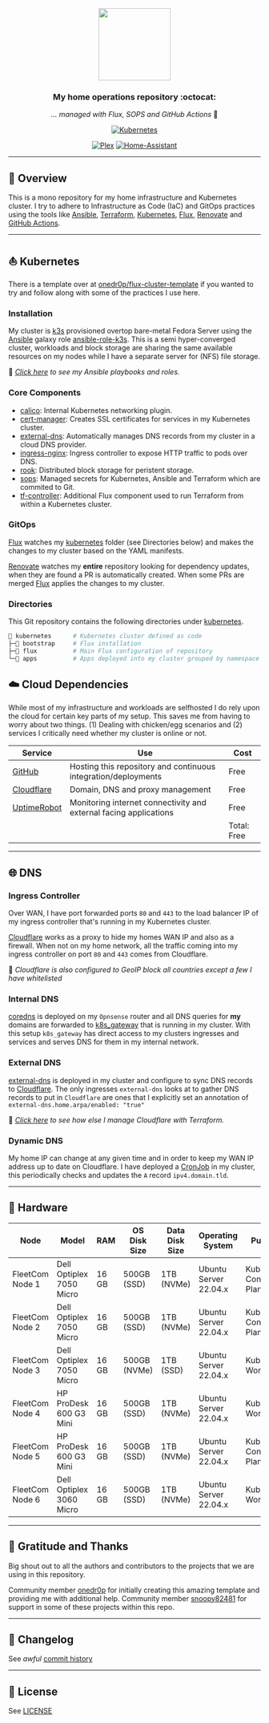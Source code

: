 <div align="center">

<img src="https://camo.githubusercontent.com/5b298bf6b0596795602bd771c5bddbb963e83e0f/68747470733a2f2f692e696d6775722e636f6d2f7031527a586a512e706e67" align="center" width="144px" height="144px"/>

### My home operations repository :octocat:

_... managed with Flux, SOPS and GitHub Actions_ 🤖

</div>

<div align="center">

[![Kubernetes](https://img.shields.io/badge/v1.27.1-blue?style=for-the-badge&logo=kubernetes&logoColor=white)](https://k3s.io/)

[![Plex](https://img.shields.io/uptimerobot/status/m792627751-0264dfd72c060e8b390e6398?logo=plex&logoColor=white&color=brightgreeen&label=Plex&style=for-the-badge)](https://plex.tv)
[![Home-Assistant](https://img.shields.io/uptimerobot/status/m792627687-253e54a4fb0305d78f746aef?logo=homeassistant&logoColor=white&color=brightgreeen&label=Home%20Assistant&style=for-the-badge)](https://www.home-assistant.io/)

</div>

---

## 📖 Overview

This is a mono repository for my home infrastructure and Kubernetes cluster. I try to adhere to Infrastructure as Code (IaC) and GitOps practices using the tools like [Ansible](https://www.ansible.com/), [Terraform](https://www.terraform.io/), [Kubernetes](https://kubernetes.io/), [Flux](https://github.com/fluxcd/flux2), [Renovate](https://github.com/renovatebot/renovate) and [GitHub Actions](https://github.com/features/actions).

---

## ⛵ Kubernetes

There is a template over at [onedr0p/flux-cluster-template](https://github.com/onedr0p/flux-cluster-template) if you wanted to try and follow along with some of the practices I use here.

### Installation

My cluster is [k3s](https://k3s.io/) provisioned overtop bare-metal Fedora Server using the [Ansible](https://www.ansible.com/) galaxy role [ansible-role-k3s](https://github.com/PyratLabs/ansible-role-k3s). This is a semi hyper-converged cluster, workloads and block storage are sharing the same available resources on my nodes while I have a separate server for (NFS) file storage.

🔸 _[Click here](./ansible/) to see my Ansible playbooks and roles._

### Core Components

- [calico](https://github.com/projectcalico/calico): Internal Kubernetes networking plugin.
- [cert-manager](https://cert-manager.io/docs/): Creates SSL certificates for services in my Kubernetes cluster.
- [external-dns](https://github.com/kubernetes-sigs/external-dns): Automatically manages DNS records from my cluster in a cloud DNS provider.
- [ingress-nginx](https://github.com/kubernetes/ingress-nginx/): Ingress controller to expose HTTP traffic to pods over DNS.
- [rook](https://github.com/rook/rook): Distributed block storage for peristent storage.
- [sops](https://toolkit.fluxcd.io/guides/mozilla-sops/): Managed secrets for Kubernetes, Ansible and Terraform which are commited to Git.
- [tf-controller](https://github.com/weaveworks/tf-controller): Additional Flux component used to run Terraform from within a Kubernetes cluster.

### GitOps

[Flux](https://github.com/fluxcd/flux2) watches my [kubernetes](./kubernetes/) folder (see Directories below) and makes the changes to my cluster based on the YAML manifests.

[Renovate](https://github.com/renovatebot/renovate) watches my **entire** repository looking for dependency updates, when they are found a PR is automatically created. When some PRs are merged [Flux](https://github.com/fluxcd/flux2) applies the changes to my cluster.

### Directories

This Git repository contains the following directories under [kubernetes](./kubernetes/).

```sh
📁 kubernetes      # Kubernetes cluster defined as code
├─📁 bootstrap     # Flux installation
├─📁 flux          # Main Flux configuration of repository
└─📁 apps          # Apps deployed into my cluster grouped by namespace (see below)
```

## ☁️ Cloud Dependencies

While most of my infrastructure and workloads are selfhosted I do rely upon the cloud for certain key parts of my setup. This saves me from having to worry about two things. (1) Dealing with chicken/egg scenarios and (2) services I critically need whether my cluster is online or not.

| Service                                      | Use                                                               | Cost          |
|----------------------------------------------|-------------------------------------------------------------------|---------------|
| [GitHub](https://github.com/)                | Hosting this repository and continuous integration/deployments    | Free          |
| [Cloudflare](https://www.cloudflare.com/)    | Domain, DNS and proxy management                                  | Free          |
| [UptimeRobot](https://uptimerobot.com/)      | Monitoring internet connectivity and external facing applications | Free          |
|                                              |                                                                   | Total: Free   |

---

## 🌐 DNS

### Ingress Controller

Over WAN, I have port forwarded ports `80` and `443` to the load balancer IP of my ingress controller that's running in my Kubernetes cluster.

[Cloudflare](https://www.cloudflare.com/) works as a proxy to hide my homes WAN IP and also as a firewall. When not on my home network, all the traffic coming into my ingress controller on port `80` and `443` comes from Cloudflare.

🔸 _Cloudflare is also configured to GeoIP block all countries except a few I have whitelisted_

### Internal DNS

[coredns](https://github.com/coredns/coredns) is deployed on my `Opnsense` router and all DNS queries for **my** domains are forwarded to [k8s_gateway](https://github.com/ori-edge/k8s_gateway) that is running in my cluster. With this setup `k8s_gateway` has direct access to my clusters ingresses and services and serves DNS for them in my internal network.

### External DNS

[external-dns](https://github.com/kubernetes-sigs/external-dns) is deployed in my cluster and configure to sync DNS records to [Cloudflare](https://www.cloudflare.com/). The only ingresses `external-dns` looks at to gather DNS records to put in `Cloudflare` are ones that I explicitly set an annotation of `external-dns.home.arpa/enabled: "true"`

🔸 _[Click here](./terraform/cloudflare) to see how else I manage Cloudflare with Terraform._

### Dynamic DNS

My home IP can change at any given time and in order to keep my WAN IP address up to date on Cloudflare. I have deployed a [CronJob](./kubernetes/apps/networking/cloudflare-ddns) in my cluster, this periodically checks and updates the `A` record `ipv4.domain.tld`.

---

## 🔧 Hardware

| Node            | Model                    | RAM       | OS Disk Size | Data Disk Size | Operating System      | Purpose                  | Rack Location    |
| --------------- | ------------------------ | --------- | ------------ | -------------- | --------------------- | ------------------------ | ---------------- |
| FleetCom Node 1 | Dell Optiplex 7050 Micro | 16 GB     | 500GB (SSD)  | 1TB (NVMe)     | Ubuntu Server 22.04.x | Kubernetes Control Plane |   15U (Left)     |
| FleetCom Node 2 | Dell Optiplex 7050 Micro | 16 GB     | 500GB (SSD)  | 1TB (NVMe)     | Ubuntu Server 22.04.x | Kubernetes Control Plane |   15U (Right)    |
| FleetCom Node 3 | Dell Optiplex 7050 Micro | 16 GB     | 500GB (NVMe) | 1TB (SSD)      | Ubuntu Server 22.04.x | Kubernetes Worker        |   16U (Left)     |
| FleetCom Node 4 | HP ProDesk 600 G3 Mini   | 16 GB     | 500GB (SSD)  | 1TB (NVMe)     | Ubuntu Server 22.04.x | Kubernetes Worker        |   17U (Right)    |
| FleetCom Node 5 | HP ProDesk 600 G3 Mini   | 16 GB     | 500GB (SSD)  | 1TB (NVMe)     | Ubuntu Server 22.04.x | Kubernetes Control Plane |   17U (Left)     |
| FleetCom Node 6 | Dell Optiplex 3060 Micro | 16 GB     | 500GB (SSD)  | 1TB (NVMe)     | Ubuntu Server 22.04.x | Kubernetes Worker        |   16U (Right)    |

---

## 🤝 Gratitude and Thanks

Big shout out to all the authors and contributors to the projects that we are using in this repository.

Community member [onedr0p](https://github.com/onedr0p/) for initially creating this amazing template and providing me with additional help.
Community member [snoopy82481](https://github.com/snoopy82481/) for support in some of these projects within this repo.

---

## 📜 Changelog

See _awful_ [commit history](https://github.com/binaryn3xus/HomeOps/commits/main)

---

## 🔏 License

See [LICENSE](./LICENSE)
